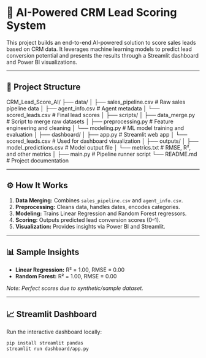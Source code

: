 # 🧠 AI-Powered CRM Lead Scoring System

This project builds an end-to-end AI-powered solution to score sales leads based on CRM data. It leverages machine learning models to predict lead conversion potential and presents the results through a Streamlit dashboard and Power BI visualizations.

---

## 📂 Project Structure
CRM_Lead_Score_AI/
├── data/
│ ├── sales_pipeline.csv # Raw sales pipeline data
│ ├── agent_info.csv # Agent metadata
│ └── scored_leads.csv # Final lead scores
│
├── scripts/
│ ├── data_merge.py # Script to merge raw datasets
│ ├── preprocessing.py # Feature engineering and cleaning
│ └── modeling.py # ML model training and evaluation
│
├── dashboard/
│ ├── app.py # Streamlit web app
│ └── scored_leads.csv # Used for dashboard visualization
│
├── outputs/
│ ├── model_predictions.csv # Model output file
│ └── metrics.txt # RMSE, R², and other metrics
│
├── main.py # Pipeline runner script
└── README.md # Project documentation




---

## ⚙️ How It Works

1. **Data Merging:** Combines `sales_pipeline.csv` and `agent_info.csv`.
2. **Preprocessing:** Cleans data, handles dates, encodes categories.
3. **Modeling:** Trains Linear Regression and Random Forest regressors.
4. **Scoring:** Outputs predicted lead conversion scores (0–1).
5. **Visualization:** Provides insights via Power BI and Streamlit.

---

## 📊 Sample Insights

- **Linear Regression:** R² = 1.00, RMSE = 0.00  
- **Random Forest:** R² = 1.00, RMSE = 0.00

*Note: Perfect scores due to synthetic/sample dataset.*

---

## 📈 Streamlit Dashboard

Run the interactive dashboard locally:

```bash
pip install streamlit pandas
streamlit run dashboard/app.py

